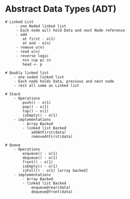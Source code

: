 # Abstract Data Types (ADT)
    # Linked List
         - one Noded linked list
         - Each node will hold Data and next Node reference
         - add
            at first - o(1)
            at end - o(n)
         - remove o(n)
         - read o(n)
         - reverse logic
            ncn cnp pc cn
            head <- p
    
    # Doubly linked list
        - one noded linked list
        - Each node holds Data, previous and next node
        - rest all same as Linked list
    
    # Stack
        - Operations
            push() - o(1)
            pop() - o(1)
            top() - o(1)
            isEmpty() - o(1)
        - implementations
            - Array Backed
            - linked list Backed
                addAtFirst(data)
                removeAtFirst(data)
    
    # Queue
        - Operations
            enqueue() - o(1)
            dequeue() - o(1)
            front() - o(1)
            isEmpty() - o(1)
            isFull() - o(1) [array backed]
        - implementations
            - Array Backed
            - linked list Backed
                enqueue@rear(data)
                dequeue@front(data)